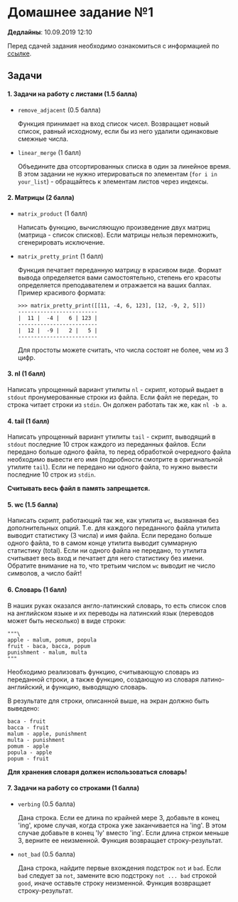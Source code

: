 # Домашнее задание №1

**Дедлайны**: 10.09.2019 12:10

Перед сдачей задания необходимо ознакомиться с информацией по 
[ссылке](https://gitlab.com/itmo-scripting-languages/python-2019/blob/master/README.md).

## Задачи

#### 1. Задачи на работу с листами (1.5 балла)
  * `remove_adjacent` (0.5 балла)

     Функция принимает на вход список чисел.
     Возвращает новый список, равный исходному, если бы из него удалили одинаковые смежные числа.
     
  * `linear_merge` (1 балл)

     Объедините два отсортированных списка в один за линейное время.
     В этом задании не нужно итерироваться по элементам (`for i in your_list`) - обращайтесь к элементам листов через индексы.
  
#### 2. Матрицы (2 балла)
  * `matrix_product` (1 балл)

    Написать функцию, вычисляющую произведение двух матриц (матрица - список списков).
    Если матрицы нельзя перемножить, сгенерировать исключение.
  
  * `matrix_pretty_print` (1 балл)

    Функция печатает переданную матрицу в красивом виде.
    Формат вывода определяется вами самостоятельно, степень его красоты определяется преподавателем и отражается на ваших баллах.
    Пример красивого формата:

    ```
    >>> matrix_pretty_print([[11, -4, 6, 123], [12, -9, 2, 5]])
    -------------------------
    |  11 |  -4 |   6 | 123 |
    -------------------------
    |  12 |  -9 |   2 |   5 |
    -------------------------
    ```
    
    Для простоты можете считать, что числа состоят не более, чем из 3 цифр.

#### 3. nl (1 балл)
Написать упрощенный вариант утилиты `nl` - скрипт, который выдает в `stdout` пронумерованные строки из файла.
Если файл не передан, то строка читает строки из `stdin`.
Он должен работать так же, как `nl -b a`.

#### 4. tail (1 балл)
Написать упрощенный вариант утилиты `tail` - скрипт, выводящий в `stdout` последние 10 строк каждого из переданных файлов.
Если передано больше одного файла, то перед обработкой очередного файла необходимо вывести его имя (подробности смотрите в оригинальной утилите `tail`).
Если не передано ни одного файла, то нужно вывести последние 10 строк из `stdin`.

**Считывать весь файл в память запрещается.**

#### 5. wc (1.5 балла)
Написать скрипт, работающий так же, как утилита `wc`, вызванная без дополнительных опций.
Т.е. для каждого переданного файла утилита выводит статистику (3 числа) и имя файла.
Если передано больше одного файла, то в самом конце утилита выводит суммарную статистику (total).
Если ни одного файла не передано, то утилита считывает весь вход и печатает для него статистику без имени.
Обратите внимание на то, что третьим числом `wc` выводит не число символов, а число байт!

#### 6. Словарь (1 балл)
В наших руках оказался англо-латинский словарь, то есть список слов на английском языке и их переводы на латинский язык 
(переводов может быть несколько) в виде строки:
```
"""\
apple - malum, pomum, popula
fruit - baca, bacca, popum
punishment - malum, multa
"""
```

Необходимо реализовать функцию, считывающую словарь из переданной строки, а также функцию, 
создающую из словаря латино-английский, и функцию, выводящую словарь. 

В результате для строки, описанной выше, на экран должно быть выведено:
```
baca - fruit
bacca - fruit
malum - apple, punishment
multa - punishment
pomum - apple
popula - apple
popum - fruit
```

__Для хранения словаря должен использоваться словарь!__

#### 7. Задачи на работу со строками (1 балла)
  * `verbing` (0.5 балла)

     Дана строка. Если ее длина по крайней мере 3, добавьте в конец 'ing', кроме случая, когда строка уже заканчивается на 'ing'.
     В этом случае добавьте в конец 'ly' вместо 'ing'. Если длина стркои меньше 3, верните ее неизменной.
     Функция возвращает строку-результат.
     
  * `not_bad` (0.5 балла)

     Дана строка, найдите первые вхождения подстрок `not` и `bad`.
     Если `bad` следует за `not`, замените всю подстроку `not ... bad` строкой `good`, иначе оставьте строку неизменной.
     Функция возвращает строку-результат.
